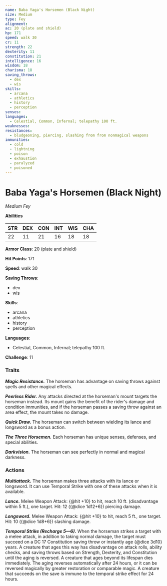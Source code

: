 ```yaml
---
name: Baba Yaga's Horsemen (Black Night)
size: Medium
type: Fey
alignment: 
ac: 20 (plate and shield)
hp: 171
speed: walk 30
cr: 11
strength: 22
dexterity: 11
constitution: 21
intelligence: 16
wisdom: 18
charisma: 18
saving_throws:
  - dex
  - wis
skills:
  - arcana
  - athletics
  - history
  - perception
senses: 
languages:
  - Celestial, Common, Infernal; telepathy 100 ft.
weaknesses:
resistances:
  - bludgeoning, piercing, slashing from from nonmagical weapons
immunities:
  - cold
  - lightning
  - poison
  - exhaustion
  - paralyzed
  - poisoned
---
```


# Baba Yaga's Horsemen (Black Night)

*Medium Fey*

**Abilities**

| STR | DEX | CON | INT | WIS | CHA |
| --- | --- | --- | --- | --- | --- |
| 22 | 11 | 21 | 16 | 18 | 18 |

**Armor Class**: 20 (plate and shield)

**Hit Points**: 171

**Speed**: walk 30

**Saving Throws**:
  - dex
  - wis

**Skills**:
  - arcana
  - athletics
  - history
  - perception

**Languages**:
  - Celestial, Common, Infernal; telepathy 100 ft.

**Challenge**: 11

### Traits
***Magic Resistance.*** The horseman has advantage on saving throws against spells and other magical effects.

***Peerless Rider.*** Any attacks directed at the horseman's mount targets the horseman instead. Its mount gains the benefit of the rider's damage and condition immunities, and if the horseman passes a saving throw against an area effect, the mount takes no damage.

***Quick Draw.*** The horseman can switch between wielding its lance and longsword as a bonus action.

***The Three Horsemen.*** Each horseman has unique senses, defenses, and special abilities.

***Darkvision.*** The horseman can see perfectly in normal and magical darkness.

### Actions
***Multiattack.*** The horseman makes three attacks with its lance or longsword. It can use Temporal Strike with one of these attacks when it is available.

***Lance.*** Melee Weapon Attack: {@hit +10} to hit, reach 10 ft. (disadvantage within 5 ft.), one target. Hit: 12 ({@dice 1d12+6}) piercing damage.

***Longsword.*** Melee Weapon Attack: {@hit +10} to hit, reach 5 ft., one target. Hit: 10 ({@dice 1d8+6}) slashing damage.

***Temporal Strike (Recharge 5—6).*** When the horseman strikes a target with a melee attack, in addition to taking normal damage, the target must succeed on a DC 17 Constitution saving throw or instantly age {@dice 3d10} years. A creature that ages this way has disadvantage on attack rolls, ability checks, and saving throws based on Strength, Dexterity, and Constitution until the aging is reversed. A creature that ages beyond its lifespan dies immediately. The aging reverses automatically after 24 hours, or it can be reversed magically by greater restoration or comparable magic. A creature that succeeds on the save is immune to the temporal strike effect for 24 hours.

